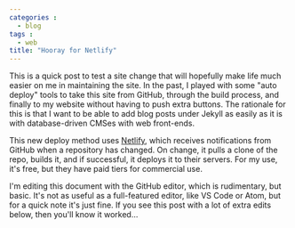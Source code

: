```yaml
---
categories :
  - blog
tags : 
  - web
title: "Hooray for Netlify"
---
```


This is a quick post to test a site change that will hopefully make life much easier on me in maintaining
the site. In the past, I played with some "auto deploy" tools to take this site from GitHub, through the
build process, and finally to my website without having to push extra buttons. The rationale for this is
that I want to be able to add blog posts under Jekyll as easily as it is with database-driven CMSes with
web front-ends.

This new deploy method uses [Netlify](https://netlify.com), which receives notifications from GitHub when
a repository has changed. On change, it pulls a clone of the repo, builds it, and if successful, it 
deploys it to their servers. For my use, it's free, but they have paid tiers for commercial use.

I'm editing this document with the GitHub editor, which is rudimentary, but basic. It's not as useful as
a full-featured editor, like VS Code or Atom, but for a quick note it's just fine. If you see this post
with a lot of extra edits below, then you'll know it worked...
